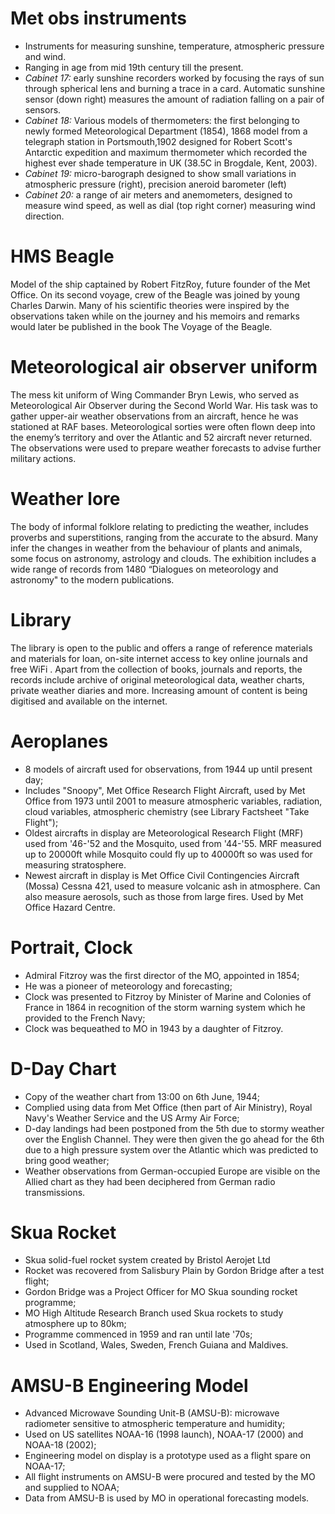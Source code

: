 # Met obs instruments

* Instruments for measuring sunshine, temperature, atmospheric pressure and wind.
* Ranging in age from mid 19th century till the present.
* *Cabinet 17:* early sunshine recorders worked by focusing the rays of sun through spherical lens and burning a trace in a card. Automatic sunshine sensor (down right) measures the amount of radiation falling on a pair of sensors.
* *Cabinet 18:* Various models of thermometers: the first belonging to newly formed Meteorological Department (1854), 1868 model from a telegraph station in Portsmouth,1902 designed for Robert Scott's Antarctic expedition and maximum thermometer which recorded the highest ever shade temperature in UK (38.5C in Brogdale, Kent, 2003).
* *Cabinet 19:* micro-barograph designed to show small variations in atmospheric pressure (right), precision aneroid barometer (left)
* *Cabinet 20:* a range of air meters and anemometers, designed to measure wind speed, as well as dial (top right corner) measuring wind direction.

# HMS Beagle

Model of the ship captained by Robert FitzRoy, future founder of the Met Office. On its second voyage, crew of the Beagle was joined by young Charles Darwin. Many of his scientific theories were inspired by the observations taken while on the journey and his memoirs and remarks would later be published in the book The Voyage of the Beagle.

# Meteorological air observer uniform

The mess kit uniform of Wing Commander Bryn Lewis, who served as Meteorological Air Observer during the Second World War. His task was to gather upper-air weather observations from an aircraft, hence he was stationed at RAF bases. Meteorological sorties were often flown deep into the enemy’s territory and over the Atlantic and 52 aircraft never returned. The observations were used to prepare weather forecasts to advise further military actions.

# Weather lore

The body of informal folklore relating to predicting the weather, includes proverbs and superstitions, ranging from the accurate to the absurd. Many infer the changes in weather from the behaviour of plants and animals, some focus on astronomy, astrology and clouds. The exhibition includes a wide range of records from 1480 “Dialogues on meteorology and astronomy" to the modern publications.

# Library

The library is open to the public and offers a range of reference materials and materials for loan, on-site internet access to key online journals and free WiFi . Apart from the collection of books, journals and reports, the records include archive of original meteorological data, weather charts, private weather diaries and more. Increasing amount of content is being digitised and available on the internet.

# Aeroplanes

* 8 models of aircraft used for observations, from 1944 up until present day;
* Includes "Snoopy", Met Office Research Flight Aircraft, used by Met Office from 1973 until 2001 to measure atmospheric variables, radiation, cloud variables, atmospheric chemistry (see Library Factsheet "Take Flight");
* Oldest aircrafts in display are Meteorological Research Flight (MRF) used from '46-'52 and the Mosquito, used from '44-'55. MRF measured up to 20000ft while Mosquito could fly up to 40000ft so was used for measuring stratosphere.
* Newest aircraft in display is Met Office Civil Contingencies Aircraft (Mossa) Cessna 421, used to measure volcanic ash in atmosphere. Can also measure aerosols, such as those from large fires. Used by Met Office Hazard Centre.

# Portrait, Clock

* Admiral Fitzroy was the first director of the MO, appointed in 1854;
* He was a pioneer of meteorology and forecasting;
* Clock was presented to Fitzroy by Minister of Marine and Colonies of France in 1864 in recognition of the storm warning system which he provided to the French Navy;
* Clock was bequeathed to MO in 1943 by a daughter of Fitzroy.

# D-Day Chart

* Copy of the weather chart from 13:00 on 6th June, 1944;
* Complied using data from Met Office (then part of Air Ministry), Royal Navy's Weather Service and the US Army Air Force;
* D-day landings had been postponed from the 5th due to stormy weather over the English Channel. They were then given the go ahead for the 6th due to a high pressure system over the Atlantic which was predicted to bring good weather;
* Weather observations from German-occupied Europe are visible on the Allied chart as they had been deciphered from German radio transmissions.

# Skua Rocket

* Skua solid-fuel rocket system created by Bristol Aerojet Ltd
* Rocket was recovered from Salisbury Plain by Gordon Bridge after a test flight;
* Gordon Bridge was a Project Officer for MO Skua sounding rocket programme;
* MO High Altitude Research Branch used Skua rockets to study atmosphere up to 80km;
* Programme commenced in 1959 and ran until late '70s;
* Used in Scotland, Wales, Sweden, French Guiana and Maldives.

# AMSU-B Engineering Model

* Advanced Microwave Sounding Unit-B (AMSU-B): microwave radiometer sensitive to atmospheric temperature and humidity;
* Used on US satellites NOAA-16 (1998 launch), NOAA-17 (2000) and NOAA-18 (2002);
* Engineering model on display is a prototype used as a flight spare on NOAA-17;
* All flight instruments on AMSU-B were procured and tested by the MO and supplied to NOAA;
* Data from AMSU-B is used by MO in operational forecasting models.
